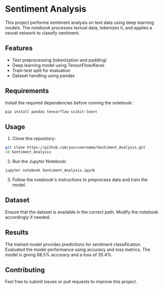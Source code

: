 # Sentiment Analysis

This project performs sentiment analysis on text data using deep learning models. The notebook processes textual data, tokenizes it, and applies a neural network to classify sentiment.

## Features
- Text preprocessing (tokenization and padding)
- Deep learning model using TensorFlow/Keras
- Train-test split for evaluation
- Dataset handling using pandas

## Requirements
Install the required dependencies before running the notebook:
```bash
pip install pandas tensorflow scikit-learn
```

## Usage
1. Clone this repository:
```bash
git clone https://github.com/yourusername/Sentiment_Analysis.git
cd Sentiment_Analysis
```
2. Run the Jupyter Notebook:
```bash
jupyter notebook Sentiment_Analysis.ipynb
```
3. Follow the notebook's instructions to preprocess data and train the model.

## Dataset
Ensure that the dataset is available in the correct path. Modify the notebook accordingly if needed.

## Results
The trained model provides predictions for sentiment classification. Evaluated the model performance using accuracy and loss metrics. The model is giving 88.5% accuracy and a loss of 35.4%.

## Contributing
Feel free to submit issues or pull requests to improve this project.


